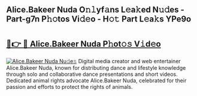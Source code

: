 ## Alice.Bakeer Nuda O𝚗𝚕yf𝚊ns L𝚎a𝚔ed N𝚞𝚍es - Part-g7n P𝚑𝚘tos Vi𝚍𝚎o - H𝚘𝚝 Part L𝚎a𝚔s YPe9o

# <h2><a href="http://kf7ru5c.oniu.top/?m=Alice.Bakeer+Nuda">🔗👉 🔴 Alice.Bakeer Nuda P𝚑ot𝚘𝚜 V𝚒d𝚎o</a></h2>

[![Alice.Bakeer Nuda Nu𝚍e𝚜](https://i.imgur.com/0qMVB7G.gif)](http://kf7ru5c.oniu.top/?m=Alice.Bakeer+Nuda)
Digital media creator and web entertainer Alice.Bakeer Nuda, known for distributing dance and lifestyle knowledge through solo and collaborative dance presentations and short videos. Dedicated animal rights advocate Alice.Bakeer Nuda, celebrated for their passion and efforts to protect the rights of animals.  
